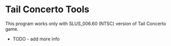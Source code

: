 # Tail Concerto Tools

This program works only with SLUS_006.60 (NTSC) version
of Tail Concerto game.

- TODO - add more info